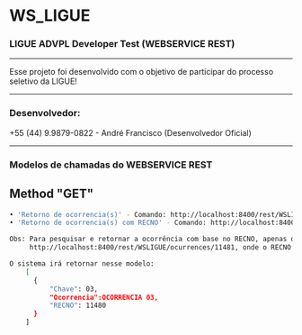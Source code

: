 # WS_LIGUE
### LIGUE ADVPL Developer Test (WEBSERVICE REST)

---
Esse projeto foi desenvolvido com o objetivo de participar do processo seletivo da LIGUE!

---
### Desenvolvedor:
+55 (44) 9.9879-0822 - André Francisco (Desenvolvedor Oficial)

---
### Modelos de chamadas do WEBSERVICE REST

## Method "GET"
```bash
• 'Retorno de ocorrencia(s)' - Comando: http://localhost:8400/rest/WSLIGUE/ocurrences/
• 'Retorno de ocorrencia(s) com RECNO' - Comando: http://localhost:8400/rest/WSLIGUE/ocurrences/"Digite o número do RECNO aqui"

Obs: Para pesquisar e retornar a ocorrência com base no RECNO, apenas digitar o número do RECNO após { /ocurrences/ }, por exemplo:
     http://localhost:8400/rest/WSLIGUE/ocurrences/11481, onde o RECNO é o "11481"

O sistema irá retornar nesse modelo:
    [
      {
          "Chave": 03,
          "Ocorrencia":OCORRENCIA 03,
          "RECNO": 11480
      }
    ]
```
